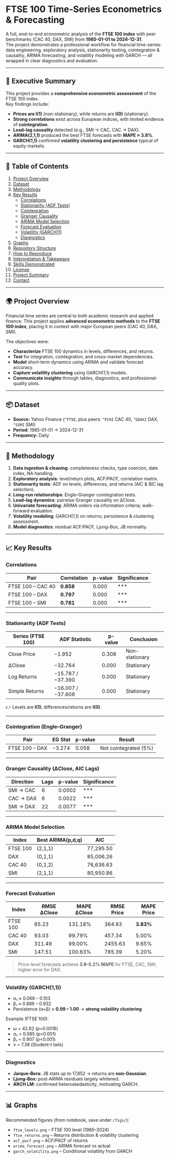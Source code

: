 # FTSE 100 Time-Series Econometrics & Forecasting

A full, end-to-end econometric analysis of the **FTSE 100 index** with peer benchmarks (CAC 40, DAX, SMI) from **1985-01-01 to 2024-12-31**.  
The project demonstrates a professional workflow for financial time-series: data engineering, exploratory analysis, stationarity testing, cointegration & causality, ARIMA forecasting, and volatility modeling with GARCH — all wrapped in clear diagnostics and evaluation.

---

## 📝 Executive Summary
This project provides a **comprehensive econometric assessment** of the FTSE 100 index.  
Key findings include:  
- **Prices are I(1)** (non-stationary), while returns are **I(0)** (stationary).  
- **Strong correlations** exist across European indices, with limited evidence of **cointegration**.  
- **Lead–lag causality** detected (e.g., SMI → CAC, CAC → DAX).  
- **ARIMA(2,1,1)** produced the best FTSE forecasts with **MAPE ≈ 3.8%**.  
- **GARCH(1,1)** confirmed **volatility clustering and persistence** typical of equity markets.  

---

## 📑 Table of Contents
1. [Project Overview](#-project-overview)  
2. [Dataset](#-dataset)  
3. [Methodology](#-methodology)  
4. [Key Results](#-key-results)  
   - [Correlations](#correlations)  
   - [Stationarity (ADF Tests)](#stationarity-adf-tests)  
   - [Cointegration](#cointegration-englegranger)  
   - [Granger Causality](#granger-causality-δclose-aic-lags)  
   - [ARIMA Model Selection](#arima-model-selection)  
   - [Forecast Evaluation](#forecast-evaluation)  
   - [Volatility (GARCH11)](#volatility-garch11)  
   - [Diagnostics](#diagnostics)  
5. [Graphs](#-graphs)  
6. [Repository Structure](#-repository-structure)  
7. [How to Reproduce](#-how-to-reproduce)  
8. [Interpretation & Takeaways](#-interpretation--takeaways)  
9. [Skills Demonstrated](#-skills-demonstrated)  
10. [License](#-license)  
11. [Project Summary](#-project-summary)  
12. [Contact](#-contact)  

---

## 🌍 Project Overview
Financial time series are central to both academic research and applied finance. This project applies **advanced econometric methods** to the **FTSE 100 index**, placing it in context with major European peers (CAC 40, DAX, SMI).  

The objectives were:  
- **Characterize** FTSE 100 dynamics in levels, differences, and returns.  
- **Test** for integration, cointegration, and cross-market dependencies.  
- **Model** short-term dynamics using ARIMA and validate forecast accuracy.  
- **Capture volatility clustering** using GARCH(1,1) models.  
- **Communicate insights** through tables, diagnostics, and professional-quality plots.  

---

## 📦 Dataset
- **Source:** Yahoo Finance (`^FTSE`, plus peers: `^FCHI` CAC 40, `^GDAXI` DAX, `^SSMI` SMI)  
- **Period:** 1985-01-01 → 2024-12-31  
- **Frequency:** Daily 

---

## 🔎 Methodology
1. **Data ingestion & cleaning**: completeness checks, type coercion, date index, NA handling.  
2. **Exploratory analysis**: level/return plots, ACF/PACF, correlation matrix.  
3. **Stationarity tests**: ADF on levels, differences, and returns (AIC & BIC lag selection).  
4. **Long-run relationships**: Engle–Granger cointegration tests.  
5. **Lead–lag dynamics**: pairwise Granger causality on ΔClose.  
6. **Univariate forecasting**: ARIMA orders via information criteria; walk-forward evaluation.  
7. **Volatility modeling**: GARCH(1,1) on returns; persistence & clustering assessment.  
8. **Model diagnostics**: residual ACF/PACF, Ljung–Box, JB normality.  

---

## 📈 Key Results

### Correlations
| Pair                  | Correlation | p-value | Significance |
|------------------------|-------------|---------|--------------|
| FTSE 100 – CAC 40      | **0.858**   | 0.000   | *** |
| FTSE 100 – DAX         | **0.797**   | 0.000   | *** |
| FTSE 100 – SMI         | **0.781**   | 0.000   | *** |

---

### Stationarity (ADF Tests)
| Series (FTSE 100) | ADF Statistic | p-value | Conclusion |
|-------------------|---------------|---------|------------|
| Close Price       | −1.952        | 0.308   | Non-stationary |
| ΔClose            | −32.764       | 0.000   | Stationary |
| Log Returns       | −15.787 / −37.390 | 0.000 | Stationary |
| Simple Returns    | −16.007 / −37.606 | 0.000 | Stationary |

👉 Levels are **I(1)**; differences/returns are **I(0)**.

---

### Cointegration (Engle–Granger)
| Pair              | EG Stat | p-value | Result |
|-------------------|---------|---------|--------|
| FTSE 100 – DAX    | −3.274  | 0.058   | Not cointegrated (5%) |

---

### Granger Causality (ΔClose, AIC Lags)
| Direction | Lags | p-value | Significance |
|-----------|------|---------|--------------|
| SMI → CAC | 6    | 0.0002  | *** |
| CAC → DAX | 6    | 0.0022  | *** |
| SMI → DAX | 22   | 0.0077  | *** |

---

### ARIMA Model Selection
| Index        | Best ARIMA(p,d,q) | AIC        |
|--------------|-------------------|------------|
| FTSE 100     | (2,1,1)           | 77,295.50  |
| DAX          | (0,1,1)           | 85,006.26  |
| CAC 40       | (0,1,2)           | 76,636.63  |
| SMI          | (2,1,1)           | 80,950.86  |

---

### Forecast Evaluation
| Index        | RMSE ΔClose | MAPE ΔClose | RMSE Price | MAPE Price |
|--------------|-------------|-------------|------------|------------|
| FTSE 100     | 85.23       | 131.18%     | 364.93     | **3.83%** |
| CAC 40       | 93.03       | 99.79%      | 457.34     | 5.00% |
| DAX          | 311.49      | 99.00%      | 2455.63    | 9.65% |
| SMI          | 147.51      | 100.63%     | 785.39     | 5.20% |

> Price-level forecasts achieve **3.8–5.2% MAPE** for FTSE, CAC, SMI; higher error for DAX.

---

### Volatility (GARCH(1,1))
- α₁ ≈ 0.068 – 0.103  
- β₁ ≈ 0.886 – 0.932  
- Persistence (α+β) ≈ **0.99 – 1.00** → **strong volatility clustering**  

Example (FTSE 100):  
- ω = 42.82 (p=0.0016)  
- α₁ = 0.085 (p<0.001)  
- β₁ = 0.907 (p<0.001)  
- ν = 7.38 (Student-t tails)  

---

### Diagnostics
- **Jarque–Bera:** JB stats up to 17,852 → returns are **non-Gaussian**.  
- **Ljung–Box:** post-ARIMA residuals largely whitened.  
- **ARCH LM:** confirmed heteroskedasticity, motivating GARCH.  

---

## 📊 Graphs
Recommended figures (from notebook, save under `/figs/`):  
- `ftse_levels.png` – FTSE 100 level (1985–2024)  
- `ftse_returns.png` – Returns distribution & volatility clustering  
- `acf_pacf.png` – ACF/PACF of returns  
- `arima_forecast.png` – ARIMA forecast vs actual  
- `garch_volatility.png` – Conditional volatility from GARCH  

